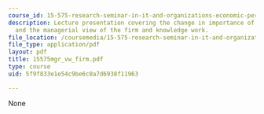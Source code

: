 ```yaml
---
course_id: 15-575-research-seminar-in-it-and-organizations-economic-perspectives-spring-2004
description: Lecture presentation covering the change in importance of complimentarities
  and the managerial view of the firm and knowledge work.
file_location: /coursemedia/15-575-research-seminar-in-it-and-organizations-economic-perspectives-spring-2004/5f9f833e1e54c9be6c0a7d6938f11963_15575mgr_vw_firm.pdf
file_type: application/pdf
layout: pdf
title: 15575mgr_vw_firm.pdf
type: course
uid: 5f9f833e1e54c9be6c0a7d6938f11963

---
```

None
